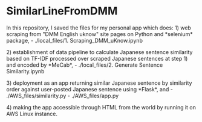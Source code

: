 # SimilarLineFromDMM

<p>
In this repository, I saved the files for my personal app which does: 
  1) web scraping from "DMM English uknow" site pages on Python and *selenium* package, 
   - ./local_files/1. Scraping_DMM_uKnow.ipynb
</p>   
<p>
  2) establishment of data pipeline to calculate Japanese sentence similarity based on TF-IDF processed over scraped Japanese sentences at step 1) and encoded by *MeCab*, 
   - ./local_files/2. Generate Sentence Similarity.ipynb
</p>   
<p>
  3) deployment as an app returning similar Japanese sentence by similarity order against user-posted Japanese sentence using *Flask*, and 
   - ./AWS_files/similarity.py
   - ./AWS_files/app.py
</p>
<p>
  4) making the app accessible through HTML from the world by running it on AWS Linux instance.
</p>
